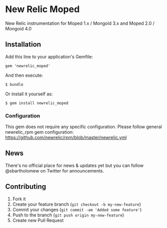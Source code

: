# New Relic Moped

New Relic instrumentation for Moped 1.x / Mongoid 3.x and Moped 2.0 / Mongoid 4.0

## Installation

Add this line to your application's Gemfile:

    gem 'newrelic_moped'

And then execute:

    $ bundle

Or install it yourself as:

    $ gem install newrelic_moped

### Configuration

This gem does not require any specific configuration. Please follow general newrelic_rpm gem configuration:
https://github.com/newrelic/rpm/blob/master/newrelic.yml

## News

There's no official place for news & updates yet but you can follow @sbartholomew on Twitter for announcements.

## Contributing

1. Fork it
2. Create your feature branch (`git checkout -b my-new-feature`)
3. Commit your changes (`git commit -am 'Added some feature'`)
4. Push to the branch (`git push origin my-new-feature`)
5. Create new Pull Request
